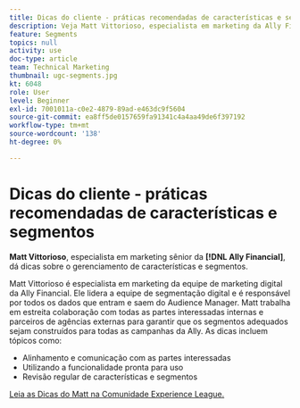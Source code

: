 ```yaml
---
title: Dicas do cliente - práticas recomendadas de características e segmentos
description: Veja Matt Vittorioso, especialista em marketing da Ally Financial, que dá dicas sobre como gerenciar características e segmentos.
feature: Segments
topics: null
activity: use
doc-type: article
team: Technical Marketing
thumbnail: ugc-segments.jpg
kt: 6048
role: User
level: Beginner
exl-id: 7001011a-c0e2-4879-89ad-e463dc9f5604
source-git-commit: ea8ff5de0157659fa91341c4a4aa49de6f397192
workflow-type: tm+mt
source-wordcount: '138'
ht-degree: 0%

---
```


# Dicas do cliente - práticas recomendadas de características e segmentos

**Matt Vittorioso**, especialista em marketing sênior da **[!DNL Ally Financial]**, dá dicas sobre o gerenciamento de características e segmentos.

Matt Vittorioso é especialista em marketing da equipe de marketing digital da Ally Financial. Ele lidera a equipe de segmentação digital e é responsável por todos os dados que entram e saem do Audience Manager. Matt trabalha em estreita colaboração com todas as partes interessadas internas e parceiros de agências externas para garantir que os segmentos adequados sejam construídos para todas as campanhas da Ally. As dicas incluem tópicos como:

* Alinhamento e comunicação com as partes interessadas
* Utilizando a funcionalidade pronta para uso
* Revisão regular de características e segmentos

[Leia as Dicas do Matt na Comunidade Experience League.](https://experienceleaguecommunities.adobe.com/t5/adobe-audience-manager-blogs/traits-and-segments-best-practices/ba-p/367729)
